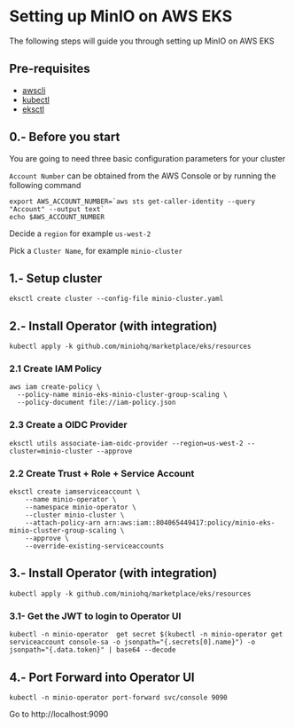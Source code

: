 # Setting up MinIO on AWS EKS

The following steps will guide you through setting up MinIO on AWS EKS

## Pre-requisites

* [awscli](https://aws.amazon.com/cli/)
* [kubectl](https://kubernetes.io/docs/tasks/tools/)
* [eksctl](https://eksctl.io/introduction/#installation)

## 0.- Before you start

You are going to need three basic configuration parameters for your cluster

`Account Number` can be obtained from the AWS Console or by running the following command

```shell
export AWS_ACCOUNT_NUMBER=`aws sts get-caller-identity --query "Account" --output text` 
echo $AWS_ACCOUNT_NUMBER
```

Decide a `region` for example `us-west-2`

Pick a `Cluster Name`, for example `minio-cluster`

## 1.- Setup cluster

```shell
eksctl create cluster --config-file minio-cluster.yaml
```

## 2.- Install Operator (with integration)

```shell
kubectl apply -k github.com/miniohq/marketplace/eks/resources 
```

### 2.1 Create IAM Policy

```shell
aws iam create-policy \
  --policy-name minio-eks-minio-cluster-group-scaling \
  --policy-document file://iam-policy.json
```

### 2.3 Create a OIDC Provider

```shell
eksctl utils associate-iam-oidc-provider --region=us-west-2 --cluster=minio-cluster --approve
```

### 2.2 Create Trust + Role + Service Account

```shell
eksctl create iamserviceaccount \
    --name minio-operator \
    --namespace minio-operator \
    --cluster minio-cluster \
    --attach-policy-arn arn:aws:iam::804065449417:policy/minio-eks-minio-cluster-group-scaling \
    --approve \
    --override-existing-serviceaccounts
```

## 3.- Install Operator (with integration)

```shell
kubectl apply -k github.com/miniohq/marketplace/eks/resources 
```

### 3.1- Get the JWT to login to Operator UI

```shell
kubectl -n minio-operator  get secret $(kubectl -n minio-operator get serviceaccount console-sa -o jsonpath="{.secrets[0].name}") -o jsonpath="{.data.token}" | base64 --decode 
```

## 4.- Port Forward into Operator UI

```shell
kubectl -n minio-operator port-forward svc/console 9090
```

Go to http://localhost:9090
